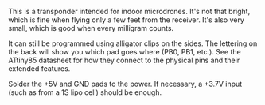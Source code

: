 This is a transponder intended for indoor microdrones. It's not that bright, 
which is fine when flying only a few feet from the receiver. It's also very 
small, which is good when every milligram counts.

It can still be programmed using alligator clips on the sides. The lettering 
on the back will show you which pad goes where (PB0, PB1, etc.). See the 
ATtiny85 datasheet for how they connect to the physical pins and their 
extended features.

Solder the +5V and GND pads to the power. If necessary, a +3.7V input (such as 
from a 1S lipo cell) should be enough.
